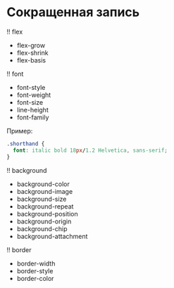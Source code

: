 # Сокращенная запись

!! flex

- flex-grow
- flex-shrink
- flex-basis

!! font

- font-style
- font-weight
- font-size
- line-height
- font-family

Пример:

```css
.shorthand {
  font: italic bold 18px/1.2 Helvetica, sans-serif;
}
```

!! background

- background-color
- background-image
- background-size
- background-repeat
- background-position
- background-origin
- background-chip
- background-attachment

!! border

- border-width
- border-style
- border-color
